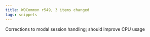 ```yaml
---
title: WOCommon r549, 3 items changed
tags: snippets
---
```


Corrections to modal session handling; should improve CPU usage
